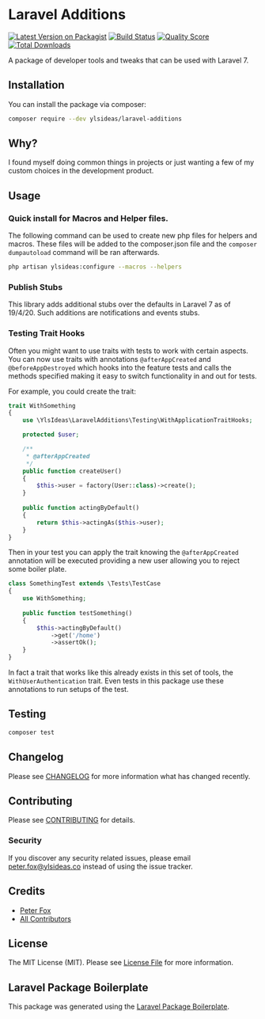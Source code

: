# Laravel Additions

[![Latest Version on Packagist](https://img.shields.io/packagist/v/ylsideas/laravel-additions.svg?style=flat-square)](https://packagist.org/packages/ylsideas/laravel-additions)
[![Build Status](https://img.shields.io/travis/ylsideas/laravel-additions/master.svg?style=flat-square)](https://travis-ci.org/ylsideas/laravel-additions)
[![Quality Score](https://img.shields.io/scrutinizer/g/ylsideas/laravel-additions.svg?style=flat-square)](https://scrutinizer-ci.com/g/ylsideas/laravel-additions)
[![Total Downloads](https://img.shields.io/packagist/dt/ylsideas/laravel-additions.svg?style=flat-square)](https://packagist.org/packages/ylsideas/laravel-additions)

A package of developer tools and tweaks that can be used with Laravel 7.

## Installation

You can install the package via composer:

``` bash
composer require --dev ylsideas/laravel-additions
```

## Why?

I found myself doing common things in projects or just wanting a few of my custom choices
in the development product.

## Usage

### Quick install for Macros and Helper files.

The following command can be used to create new php files for helpers and macros.
These files will be added to the composer.json file and the `composer dumpautoload` command
will be ran afterwards.

``` bash
php artisan ylsideas:configure --macros --helpers
```

### Publish Stubs

This library adds additional stubs over the defaults in Laravel 7 as of 19/4/20. Such additions
are notifications and events stubs.

### Testing Trait Hooks

Often you might want to use traits with tests to work with certain aspects. You
can now use traits with annotations `@afterAppCreated` and `@beforeAppDestroyed` which
hooks into the feature tests and calls the methods specified making it easy to switch
functionality in and out for tests.

For example, you could create the trait:

```php
trait WithSomething
{
    use \YlsIdeas\LaravelAdditions\Testing\WithApplicationTraitHooks;

    protected $user;

    /**
     * @afterAppCreated
     */
    public function createUser()
    {
        $this->user = factory(User::class)->create();
    }
  
    public function actingByDefault()
    {
        return $this->actingAs($this->user);
    }
}
```

Then in your test you can apply the trait knowing the `@afterAppCreated` annotation
will be executed providing a new user allowing you to reject some boiler plate.

```php
class SomethingTest extends \Tests\TestCase
{
    use WithSomething;
 
    public function testSomething()
    {
        $this->actingByDefault()
            ->get('/home')
            ->assertOk();
    }
}
```

In fact a trait that works like this already exists in this set of tools, the `WithUserAuthentication`
trait. Even tests in this package use these annotations to run setups of the test.

## Testing

``` bash
composer test
```

## Changelog

Please see [CHANGELOG](CHANGELOG.md) for more information what has changed recently.

## Contributing

Please see [CONTRIBUTING](CONTRIBUTING.md) for details.

### Security

If you discover any security related issues, please email peter.fox@ylsideas.co instead of using the issue tracker.

## Credits

- [Peter Fox](https://github.com/peterfox)
- [All Contributors](../../contributors)

## License

The MIT License (MIT). Please see [License File](LICENSE.md) for more information.

## Laravel Package Boilerplate

This package was generated using the [Laravel Package Boilerplate](https://laravelpackageboilerplate.com).
